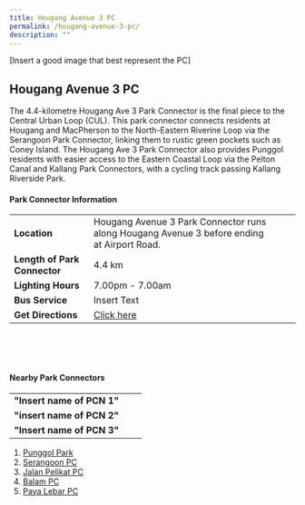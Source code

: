 ```yaml
---
title: Hougang Avenue 3 PC
permalink: /hougang-avenue-3-pc/
description: ""
---
```

[Insert a good image that best represent the PC]

## Hougang Avenue 3 PC

The 4.4-kilometre Hougang Ave 3 Park Connector is the final piece to the Central Urban Loop (CUL). This park connector connects residents at Hougang and MacPherson to the North-Eastern Riverine Loop via the Serangoon Park Connector, linking them to rustic green pockets such as Coney Island. The Hougang Ave 3 Park Connector also provides Punggol residents with easier access to the Eastern Coastal Loop via the Pelton Canal and Kallang Park Connectors, with a cycling track passing Kallang Riverside Park.


#### Park Connector Information
|  |  |  |
| -------- | -------- | -------- |
| **Location** |Hougang Avenue 3 Park Connector&nbsp;runs along&nbsp;Hougang Avenue 3&nbsp;before ending at&nbsp;Airport Road. |  |
| **Length of Park Connector** | 4.4 km   |  |
| **Lighting Hours** | 7.00pm - 7.00am | |
| **Bus Service** | Insert Text | |
| **Get Directions** | [Click here](https://www.onemap.gov.sg/main/v2/?lat=1.3339658397083116&amp;lng=103.88930236992194) | |

<br>
<br>
<br>	

#### Nearby Park Connectors
|   |  |  |
| -------- | -------- | -------- |
| **"Insert name of PCN 1"** | | |
| **"insert name of PCN 2"** | | |
| **"Insert name of PCN 3"** | | |
1.  [Punggol Park](https://www.nparks.gov.sg/gardens-parks-and-nature/parks-and-nature-reserves/punggol-park)
2.  [Serangoon PC](https://www.nparks.gov.sg/gardens-parks-and-nature/park-connector-network/serangoon-pc)
3.  [Jalan Pelikat PC](https://www.nparks.gov.sg/gardens-parks-and-nature/park-connector-network/jalan-pelikat-pc)
4.  [Balam PC](https://www.nparks.gov.sg/gardens-parks-and-nature/park-connector-network/balam-pc)
5.  [Paya Lebar PC](https://www.nparks.gov.sg/gardens-parks-and-nature/park-connector-network/paya-lebar-pc)